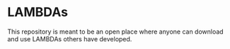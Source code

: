# LAMBDAs
This repository is meant to be an open place where anyone can download and use LAMBDAs others have developed.
